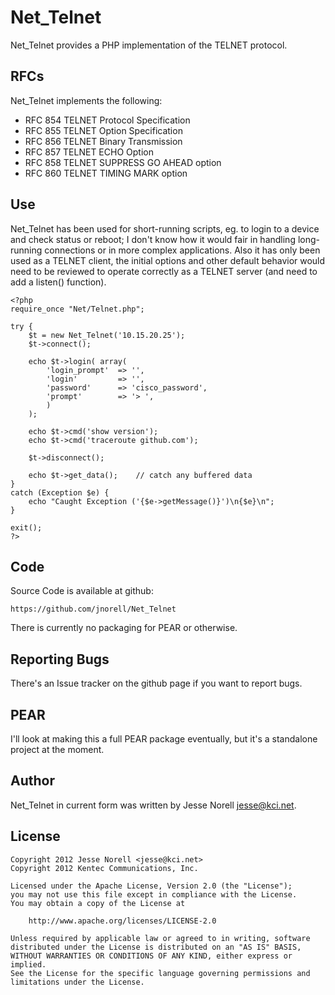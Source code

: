 Net_Telnet
==========

Net_Telnet provides a PHP implementation of the TELNET protocol.

RFCs
----

Net_Telnet implements the following:

* RFC 854  TELNET Protocol Specification
* RFC 855  TELNET Option Specification
* RFC 856  TELNET Binary Transmission
* RFC 857  TELNET ECHO Option
* RFC 858  TELNET SUPPRESS GO AHEAD option
* RFC 860  TELNET TIMING MARK option

Use
---

Net_Telnet has been used for short-running scripts, eg. to login to a device
and check status or reboot; I don't know how it would fair in handling
long-running connections or in more complex applications.  Also it has only
been used as a TELNET client, the initial options and other default behavior
would need to be reviewed to operate correctly as a TELNET server (and need to
add a listen() function).

    <?php
    require_once "Net/Telnet.php";

    try {
        $t = new Net_Telnet('10.15.20.25');
        $t->connect();

        echo $t->login( array(
            'login_prompt'  => '',
            'login'         => '',
            'password'      => 'cisco_password',
            'prompt'        => '> ',
            )
        );

        echo $t->cmd('show version');
        echo $t->cmd('traceroute github.com');

        $t->disconnect();

        echo $t->get_data();    // catch any buffered data
    }
    catch (Exception $e) {
        echo "Caught Exception ('{$e->getMessage()}')\n{$e}\n";
    }

    exit();
    ?>

Code
----

Source Code is available at github:

    https://github.com/jnorell/Net_Telnet

There is currently no packaging for PEAR or otherwise.

Reporting Bugs
--------------

There's an Issue tracker on the github page if you want to report bugs.

PEAR
-------

I'll look at making this a full PEAR package eventually,
but it's a standalone project at the moment.

Author
------

Net_Telnet in current form was written by Jesse Norell <jesse@kci.net>.

License
-------

    Copyright 2012 Jesse Norell <jesse@kci.net>
    Copyright 2012 Kentec Communications, Inc.

    Licensed under the Apache License, Version 2.0 (the "License");
    you may not use this file except in compliance with the License.
    You may obtain a copy of the License at

        http://www.apache.org/licenses/LICENSE-2.0

    Unless required by applicable law or agreed to in writing, software
    distributed under the License is distributed on an "AS IS" BASIS,
    WITHOUT WARRANTIES OR CONDITIONS OF ANY KIND, either express or implied.
    See the License for the specific language governing permissions and
    limitations under the License.


